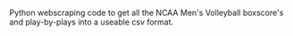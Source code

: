 Python webscraping code to get all the NCAA Men's Volleyball boxscore's and play-by-plays into a useable csv format. 
